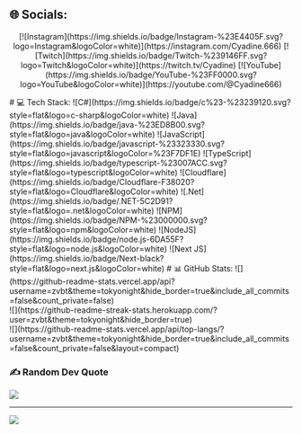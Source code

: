 <p align="center">
  
  
## 🌐 Socials:
<p align="center"> [![Instagram](https://img.shields.io/badge/Instagram-%23E4405F.svg?logo=Instagram&logoColor=white)](https://instagram.com/Cyadine.666) [![Twitch](https://img.shields.io/badge/Twitch-%239146FF.svg?logo=Twitch&logoColor=white)](https://twitch.tv/Cyadine) [![YouTube](https://img.shields.io/badge/YouTube-%23FF0000.svg?logo=YouTube&logoColor=white)](https://youtube.com/@Cyadine666) 
</p>
# 💻 Tech Stack:
![C#](https://img.shields.io/badge/c%23-%23239120.svg?style=flat&logo=c-sharp&logoColor=white) ![Java](https://img.shields.io/badge/java-%23ED8B00.svg?style=flat&logo=java&logoColor=white) ![JavaScript](https://img.shields.io/badge/javascript-%23323330.svg?style=flat&logo=javascript&logoColor=%23F7DF1E) ![TypeScript](https://img.shields.io/badge/typescript-%23007ACC.svg?style=flat&logo=typescript&logoColor=white) ![Cloudflare](https://img.shields.io/badge/Cloudflare-F38020?style=flat&logo=Cloudflare&logoColor=white) ![.Net](https://img.shields.io/badge/.NET-5C2D91?style=flat&logo=.net&logoColor=white) ![NPM](https://img.shields.io/badge/NPM-%23000000.svg?style=flat&logo=npm&logoColor=white) ![NodeJS](https://img.shields.io/badge/node.js-6DA55F?style=flat&logo=node.js&logoColor=white) ![Next JS](https://img.shields.io/badge/Next-black?style=flat&logo=next.js&logoColor=white)
# 📊 GitHub Stats:
![](https://github-readme-stats.vercel.app/api?username=zvbt&theme=tokyonight&hide_border=true&include_all_commits=false&count_private=false)<br/>
![](https://github-readme-streak-stats.herokuapp.com/?user=zvbt&theme=tokyonight&hide_border=true)<br/>
![](https://github-readme-stats.vercel.app/api/top-langs/?username=zvbt&theme=tokyonight&hide_border=true&include_all_commits=false&count_private=false&layout=compact)

### ✍️ Random Dev Quote
![](https://quotes-github-readme.vercel.app/api?type=horizontal&theme=tokyonight)

---
[![](https://visitcount.itsvg.in/api?id=zvbt&icon=0&color=0)](https://visitcount.itsvg.in)

<!-- Proudly created with GPRM ( https://gprm.itsvg.in ) -->
  
</p>
